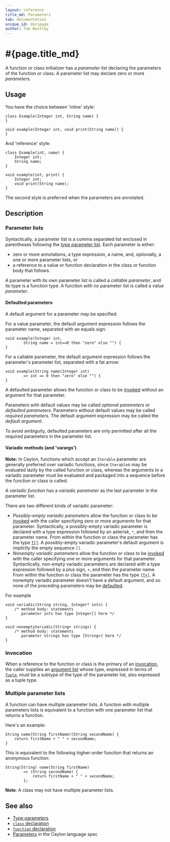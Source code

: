 ```yaml
---
layout: reference
title_md: Parameters
tab: documentation
unique_id: docspage
author: Tom Bentley
---
```


# #{page.title_md}

A function or class initializer has a *parameter list* declaring the parameters 
of the function or class. A parameter list may declare zero or more *parameters*.

## Usage

You have the choice between 'inline' style:

<!-- try: -->
    class Example(Integer int, String name) {
    }
    
    void example(Integer int, void print(String name)) {
    }

And 'reference' style:

<!-- try: -->
    class Example(int, name) {
        Integer int;
        String name;
    }
    
    void example(int, print) {
        Integer int;
        void print(String name);
    }

The second style is preferred when the parameters are annotated.

## Description

### Parameter lists

Syntactically, a parameter list is a comma separated list enclosed in parentheses 
following the [type parameter list](../type-parameters). Each parameter is either:

- zero or more annotations, a type expression, a name, and, optionally, a 
  one or more parameter lists, or
- a reference to a value or function declaration in the class or function body 
  that follows.

A parameter with its own parameter list is called a _callable parameter_, and
its type is a function type. A function with no parameter list is called a
_value parameter_.

#### Defaulted parameters

A default argument for a parameter may be specified. 

For a value parameter, the default argument expression follows the parameter 
name, separated with an equals sign:

<!-- try: -->
    void example(Integer int, 
            String name = int==0 then "zero" else "") {
    }

For a callable parameter, the default argument expression follows the 
parameter's parameter list, separated with a fat arrow:

    void example(String name(Integer int) 
            => int == 0 then "zero" else "") {
    }

A defaulted parameter allows the function or class to be 
[invoked](../../expression/invocation) without an argument for that parameter. 

Parameters with default values may be called  *optional parameters* or 
*defaulted parameters*. Parameters without default values may be called
*required parameters*. The default argument expression may be called the 
*default argument*.

To avoid ambiguity, defaulted parameters are only permitted after all the 
required parameters in the parameter list.

#### Variadic methods (and 'varargs')

**Note:** In Ceylon, functions which accept an `Iterable` parameter are 
generally preferred over variadic functions, since `Iterable`s may be 
evaluated lazily by the called function or class, whereas the arguments 
to a variadic parameter must be evaluated and packaged into a sequence 
before the function or class is called.

A *variadic function* has a *variadic parameter* as the last parameter 
in the parameter list. 

There are two different kinds of variadic parameter:

* _Possibly-empty variadic parameters_ allow the function or class to be 
  [invoked](../../expression/invocation) with the caller specifying zero 
  or more arguments for that parameter. Syntactically, a possibly-empty 
  variadic parameter is declared with a type expression followed by an
  asterisk, `*`, and then the parameter name.
  From within the function or class the parameter has the type [`T[]`](../type#Sequential).
  A possibly-empty variadic parameter's default argument is implictly 
  the empty sequence `[]`.
* _Nonempty variadic parameters_ allow the function or class to be
  [invoked](../../expression/invocation) with the caller specifying one 
  or more arguments for that parameter.  Syntactically, non-empty 
  variadic parameters are declared with a type expression followed by a 
  plus sign, `+`, and then the parameter name.
  From within the function or class the parameter has the type [`[T+]`](../type#Sequence).
  A nonempty variadic parameter doesn't have a default argument, and so
  none of the preceding parameters may be [defaulted](#defaulted_parameters).

For example

<!-- try: -->
    void variadic(String string, Integer* ints) {
        /* method body: statements 
           parameter ints has type Integer[] here */
    }

<!-- try: -->
    void nonemptyVariadic(String+ strings) {
        /* method body: statements 
           parameter strings has type [String+] here */
    }

### Invocation

When a reference to the function or class is the primary of an
[invocation](../../expression/invocation), the caller supplies an 
[argument list](../../expression/argument-list) whose type, expressed 
in terms of [`Tuple`](#{site.urls.apidoc_1_0}/Tuple.type.html),
must be a subtype of the type of the parameter list, also expressed 
as a tuple type.

### Multiple parameter lists

A function can have multiple parameter lists. A function with multiple
parameters lists is equivalent to a function with one parameter list
that returns a function.

Here's an example:

<!-- try: -->
    String name(String firstName)(String secondName) {
        return firstName + " " + secondName;
    }
    
This is equivalent to the following higher-order function that returns
an anonymous function:

    String(String) name(String firstName) 
            => (String secondName) {
                return firstName + " " + secondName;
            };

**Note**: A class may not have multiple parameter lists.

## See also

* [Type parameters](../type-parameters)
* [`class` declaration](../class)
* [`function` declaration](../function/) 
* [Parameters](#{site.urls.spec_current}#parameters) in the Ceylon 
  language spec

